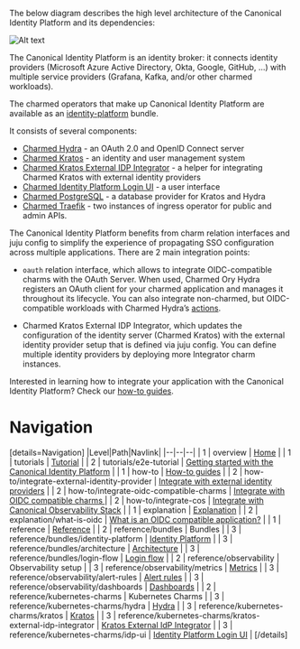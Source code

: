 The below diagram describes the high level architecture of the Canonical Identity Platform and its dependencies:

![Alt text](https://drive.google.com/file/d/1FIF146yVAdJqrJ2khIkueRBFLZ9gCC44/view "Canonical Identity Platform Architecture")

The Canonical Identity Platform is an identity broker: it connects identity providers (Microsoft Azure Active Directory, Okta, Google, GitHub, ...) with multiple service providers (Grafana, Kafka, and/or other charmed workloads).

The charmed operators that make up Canonical Identity Platform are available as an [identity-platform](https://charmhub.io/identity-platform) bundle.

It consists of several components:
- [Charmed Hydra](https://github.com/canonical/hydra-operator) - an OAuth 2.0 and OpenID Connect server
- [Charmed Kratos](https://github.com/canonical/kratos-operator) - an identity and user management system
- [Charmed Kratos External IDP Integrator](https://github.com/canonical/kratos-external-idp-integrator) - a helper for integrating Charmed Kratos with external identity providers
- [Charmed Identity Platform Login UI](https://github.com/canonical/identity-platform-login-ui-operator) - a user interface
- [Charmed PostgreSQL](https://github.com/canonical/postgresql-k8s-operator) - a database provider for Kratos and Hydra
- [Charmed Traefik](https://github.com/canonical/traefik-k8s-operator) - two instances of ingress operator for public and admin APIs.

The Canonical Identity Platform benefits from charm relation interfaces and juju config to simplify the experience of propagating SSO configuration across multiple applications. There are 2 main integration points:

- `oauth` relation interface, which allows to integrate OIDC-compatible charms with the OAuth Server. When used, Charmed Ory Hydra registers an OAuth client for your charmed application and manages it throughout its lifecycle. You can also integrate non-charmed, but OIDC-compatible workloads with Charmed Hydra’s [actions](https://charmhub.io/hydra/actions).

- Charmed Kratos External IDP Integrator, which updates the configuration of the identity server (Charmed Kratos) with the external identity provider setup that is defined via juju config. You can define multiple identity providers by deploying more Integrator charm instances.

Interested in learning how to integrate your application with the Canonical Identity Platform? Check our [how-to guides](TODO-how-to-page).

# Navigation
[details=Navigation]
|Level|Path|Navlink|
|--|--|--|
| 1 | overview | [Home]() |
| 1 | tutorials | [Tutorial]() |
| 2 | tutorials/e2e-tutorial | [Getting started with the Canonical Identity Platform]() |
| 1 | how-to | [How-to guides]() |
| 2 | how-to/integrate-external-identity-provider | [Integrate with external identity providers]() |
| 2 | how-to/integrate-oidc-compatible-charms | [Integrate with OIDC compatible charms ]() |
| 2 | how-to/integrate-cos | [Integrate with Canonical Observability Stack]() |
| 1 | explanation | [Explanation]() |
| 2 | explanation/what-is-oidc | [What is an OIDC compatible application?]() |
| 1 | reference | [Reference]() |
| 2 | reference/bundles | Bundles |
| 3 | reference/bundles/identity-platform | [Identity Platform](https://charmhub.io/identity-platform) |
| 3 | reference/bundles/architecture | [Architecture]() |
| 3 | reference/bundles/login-flow | [Login flow]() |
| 2 | reference/observability | Observability setup |
| 3 | reference/observability/metrics | [Metrics]() |
| 3 | reference/observability/alert-rules | [Alert rules]() |
| 3 | reference/observability/dashboards | [Dashboards]() |
| 2 | reference/kubernetes-charms | Kubernetes Charms |
| 3 | reference/kubernetes-charms/hydra | [Hydra](https://charmhub.io/hydra) |
| 3 | reference/kubernetes-charms/kratos | [Kratos](https://charmhub.io/kratos) |
| 3 | reference/kubernetes-charms/kratos-external-idp-integrator | [Kratos External IdP Integrator](https://charmhub.io/kratos-external-idp-integrator) |
| 3 | reference/kubernetes-charms/idp-ui | [Identity Platform Login UI](https://charmhub.io/identity-platform-login-ui-operator) |
[/details]